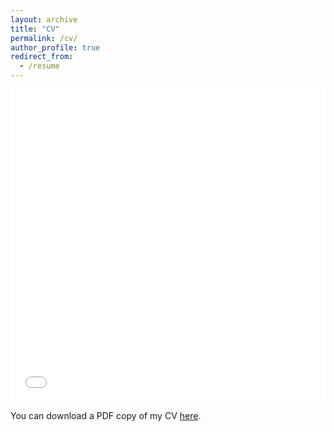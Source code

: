 ```yaml
---
layout: archive
title: "CV"
permalink: /cv/
author_profile: true
redirect_from:
  - /resume
---
```


<iframe src="/files/Samuel_J_Cliff_CV.pdf" width="100%" height="500" frameborder="no" border="0" marginwidth="0" marginheight="0"></iframe>

You can download a PDF copy of my CV [here](/files/Samuel_J_Cliff_CV.pdf).
